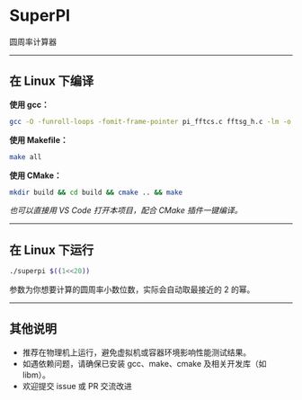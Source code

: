 # SuperPI

圆周率计算器

-----

## 在 Linux 下编译

**使用 gcc：**

```bash
gcc -O -funroll-loops -fomit-frame-pointer pi_fftcs.c fftsg_h.c -lm -o superpi
```

**使用 Makefile：**

```bash
make all
```

**使用 CMake：**

```bash
mkdir build && cd build && cmake .. && make
```

*也可以直接用 VS Code 打开本项目，配合 CMake 插件一键编译。*

-----

## 在 Linux 下运行

```bash
./superpi $((1<<20))
```

参数为你想要计算的圆周率小数位数，实际会自动取最接近的 2 的幂。

-----

## 其他说明

- 推荐在物理机上运行，避免虚拟机或容器环境影响性能测试结果。
- 如遇依赖问题，请确保已安装 gcc、make、cmake 及相关开发库（如 libm）。
- 欢迎提交 issue 或 PR 交流改进
